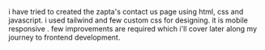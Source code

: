 i have tried to created the zapta's contact us page using html, css and javascript. 
i used tailwind and few custom css for designing. 
it is mobile responsive . few improvements are required which i'll cover later along my journey to frontend development.
